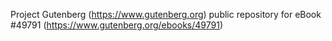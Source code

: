 Project Gutenberg (https://www.gutenberg.org) public repository for eBook #49791 (https://www.gutenberg.org/ebooks/49791)
